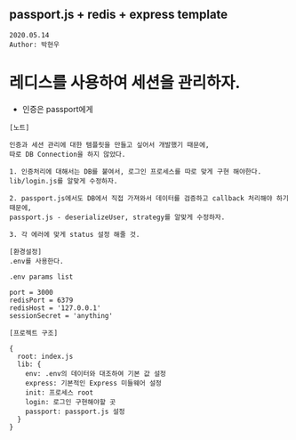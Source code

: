 ## passport.js + redis + express template
```
2020.05.14
Author: 박현우
```

# 레디스를 사용하여 세션을 관리하자.
* 인증은 passport에게

```
[노트]

인증과 세션 관리에 대한 템플릿을 만들고 싶어서 개발했기 때문에,
따로 DB Connection을 하지 않았다.

1. 인증처리에 대해서는 DB를 붙여서, 로그인 프로세스를 따로 맞게 구현 해야한다.
lib/login.js를 알맞게 수정하자.

2. passport.js에서도 DB에서 직접 가져와서 데이터를 검증하고 callback 처리해야 하기 때문에,
passport.js - deserializeUser, strategy를 알맞게 수정하자.

3. 각 에러에 맞게 status 설정 해줄 것.
```

```
[환경설정]
.env를 사용한다.

.env params list

port = 3000
redisPort = 6379
redisHost = '127.0.0.1'
sessionSecret = 'anything'
```

```
[프로젝트 구조]

{
  root: index.js
  lib: {
    env: .env의 데이터와 대조하여 기본 값 설정
    express: 기본적인 Express 미들웨어 설정
    init: 프로세스 root
    login: 로그인 구현해야할 곳
    passport: passport.js 설정
  }
}
```